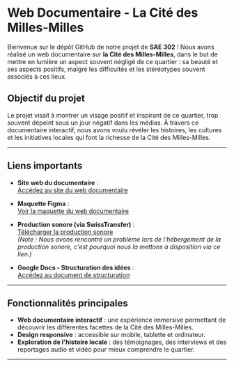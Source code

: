 # Web Documentaire - La Cité des Milles-Milles

Bienvenue sur le dépôt GitHub de notre projet de **SAE 302** ! Nous avons réalisé un web documentaire sur **la Cité des Milles-Milles**, dans le but de mettre en lumière un aspect souvent négligé de ce quartier : sa beauté et ses aspects positifs, malgré les difficultés et les stéréotypes souvent associés à ces lieux.

## Objectif du projet

Le projet visait à montrer un visage positif et inspirant de ce quartier, trop souvent dépeint sous un jour négatif dans les médias. À travers ce documentaire interactif, nous avons voulu révéler les histoires, les cultures et les initiatives locales qui font la richesse de la Cité des Milles-Milles.

---

## Liens importants

- **Site web du documentaire** :  
  [Accédez au site du web documentaire](https://lesmillesmilles.vercel.app/index.html)
  
- **Maquette Figma** :  
  [Voir la maquette du web documentaire](https://www.figma.com/design/MhCHC5fll2bjdtWqkYKHni/MAQUETTE-WEBDOC-302-LA-CITE-DES-MILLES-MILLES?node-id=0-1&t=LOjBH7LqALnqgA4r-1)
  
- **Production sonore (via SwissTransfer)** :  
  [Télécharger la production sonore](https://www.swisstransfer.com/d/83239159-0162-4e88-8110-5ee868d32fdf)  
  *(Note : Nous avons rencontré un problème lors de l'hébergement de la production sonore, c'est pourquoi nous la mettons à disposition via ce lien.)*

- **Google Docs - Structuration des idées** :  
  [Accédez au document de structuration](https://docs.google.com/document/d/1c7XiSjhx-Q7xbQuY9dCf9wpeI48ruHoS-217ciLG12M/edit?usp=sharing)

---

## Fonctionnalités principales

- **Web documentaire interactif** : une expérience immersive permettant de découvrir les différentes facettes de la Cité des Milles-Milles.
- **Design responsive** : accessible sur mobile, tablette et ordinateur.
- **Exploration de l'histoire locale** : des témoignages, des interviews et des reportages audio et vidéo pour mieux comprendre le quartier.

---

